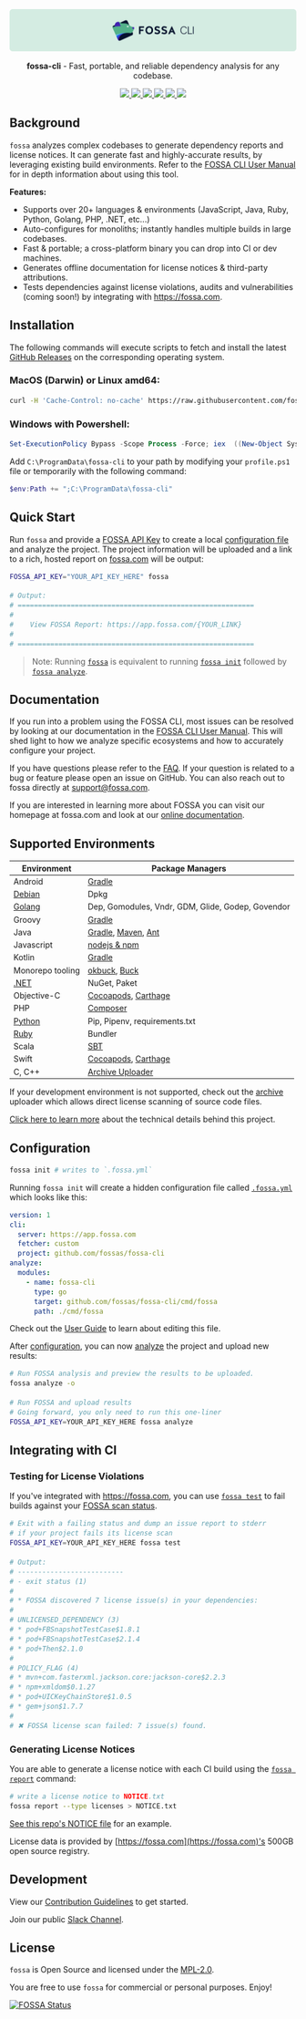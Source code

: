 ![FOSSA](https://raw.githubusercontent.com/fossas/fossa-cli/master/docs/assets/header.png)

<p align="center">
  <b>fossa-cli</b> - Fast, portable, and reliable dependency analysis for any codebase.
</p>

<p align="center">
  <a href="https://app.fossa.io/projects/git%2Bgithub.com%2Ffossas%2Ffossa-cli?ref=badge_shield" alt="FOSSA Status">
    <img src="https://app.fossa.io/api/projects/git%2Bgithub.com%2Ffossas%2Ffossa-cli.svg?type=shield"/>
  </a>
  <a href="https://circleci.com/gh/fossas/fossa-cli" alt="CircleCI Tests">
    <img src="https://circleci.com/gh/fossas/fossa-cli.svg?style=shield&circle-token=f55f707e21ac39a80127d3372a1a1452ec94f4f7"/>
  </a>
  <a href="https://goreportcard.com/report/github.com/fossas/fossa-cli">
    <img src="https://goreportcard.com/badge/github.com/fossas/fossa-cli">
  </a>
  <a href="https://golangci.com/r/github.com/fossas/fossa-cli">
    <img src="https://golangci.com/badges/github.com/fossas/fossa-cli.svg">
  </a>
  <a href="http://slack.fossa.io/">
    <img src="https://slack.fossa.io/badge.svg">
  </a>
  <a href="https://codecov.io/gh/fossas/fossa-cli">
    <img src="https://codecov.io/gh/fossas/fossa-cli/branch/master/graph/badge.svg" />
  </a>
</p>

## Background

`fossa` analyzes complex codebases to generate dependency reports and license notices. It can generate fast and highly-accurate results, by leveraging existing build environments. Refer to the [FOSSA CLI User Manual](docs/README.md#fossa-cli-documentation) for in depth information about using this tool.

**Features:**

- Supports over 20+ languages & environments (JavaScript, Java, Ruby, Python, Golang, PHP, .NET, etc...)
- Auto-configures for monoliths; instantly handles multiple builds in large codebases.
- Fast & portable; a cross-platform binary you can drop into CI or dev machines.
- Generates offline documentation for license notices & third-party attributions.
- Tests dependencies against license violations, audits and vulnerabilities (coming soon!) by integrating with https://fossa.com.

## Installation

The following commands will execute scripts to fetch and install the latest [GitHub Releases](https://github.com/fossas/fossa-cli/releases) on the corresponding operating system.

### MacOS (Darwin) or Linux amd64:
```bash
curl -H 'Cache-Control: no-cache' https://raw.githubusercontent.com/fossas/fossa-cli/master/install.sh | bash
```

### Windows with Powershell:
```powershell
Set-ExecutionPolicy Bypass -Scope Process -Force; iex  ((New-Object System.Net.WebClient).DownloadString('https://raw.githubusercontent.com/fossas/fossa-cli/master/install.ps1'))
```

Add `C:\ProgramData\fossa-cli` to your path by modifying your `profile.ps1` file or temporarily with the following command:
```powershell
$env:Path += ";C:\ProgramData\fossa-cli"
``` 

## Quick Start

Run `fossa` and provide a [FOSSA API Key](https://docs.fossa.com/docs/api-reference) to create a local [configuration file](docs/config-file.md#fossayml) and analyze the project. The project information will be uploaded and a link to a rich, hosted report on [fossa.com](https://fossa.com) will be output:

```bash
FOSSA_API_KEY="YOUR_API_KEY_HERE" fossa

# Output:
# ==========================================================
#
#    View FOSSA Report: https://app.fossa.com/{YOUR_LINK}
#
# ==========================================================
```
> Note: Running [`fossa`](user-guide.md/#fossa) is equivalent to running [`fossa init`](docs/user-guide.md#fossa-init) followed by [`fossa analyze`](docs/user-guide.md#fossa-analyze).
## Documentation

If you run into a problem using the FOSSA CLI, most issues can be resolved by looking at our documentation in the [FOSSA CLI User Manual](docs/README.md#fossa-cli-documentation). This will shed light to how we analyze specific ecosystems and how to accurately configure your project.

If you have questions please refer to the [FAQ](docs/faq.md#faq). If your question is related to a bug or feature please open an issue on GitHub. You can also reach out to fossa directly at support@fossa.com.

If you are interested in learning more about FOSSA you can visit our homepage at fossa.com and look at our [online documentation](https://docs.fossa.com/docs).

## Supported Environments
| Environment                                  | Package Managers                                                                                                             |
| -------------------------------------------- | ---------------------------------------------------------------------------------------------------------------------------- |
| Android                                      | [Gradle](docs/integrations/gradle.md#gradle)                                                                                 |
| [Debian](docs/integrations/debian.md#debian)  | Dpkg                                                                                                                         |
| [Golang](docs/integrations/golang.md#go)     | Dep, Gomodules, Vndr, GDM, Glide, Godep, Govendor                                                                            |
| Groovy                                       | [Gradle](docs/integrations/gradle.md#gradle)                                                                                 |
| Java                                         | [Gradle](docs/integrations/gradle.md#gradle), [Maven](docs/integrations/maven.md#maven), [Ant](docs/integrations/ant.md#ant--ivy) |
| Javascript                                   | [nodejs & npm](docs/integrations/nodejs.md#nodejs)                                                                          |
| Kotlin                                       | [Gradle](docs/integrations/gradle.md#gradle)                                                                                 |
| Monorepo tooling                             | [okbuck](docs/integrations/okbuck.md#okbuck), [Buck](docs/integrations/buck.md#buck)                                         |
| [.NET](docs/integrations/nuget.md#nuget-net)     | NuGet, Paket                                                                                                                 |
| Objective-C                                  | [Cocoapods](docs/integrations/cocoapods.md#cocoapods), [Carthage](docs/integrations/carthage.md#carthage)                    |
| PHP                                          | [Composer](docs/integrations/composer.md#composer)                                                                           |
| [Python](docs/integrations/python.md#python) | Pip, Pipenv, requirements.txt                                                                                                |
| [Ruby](docs/integrations/ruby.md#ruby)       | Bundler                                                                                                                      |
| Scala                                        | [SBT](docs/integrations/sbt.md#sbt)                                                                                          |
| Swift                                        | [Cocoapods](docs/integrations/cocoapods.md#cocoapods), [Carthage](docs/integrations/carthage.md#carthage)                    |
| C, C++                                       | [Archive Uploader](docs/integrations/archive.md#archive)                                                                              |

If your development environment is not supported, check out the [archive](docs/integrations/archive.md#archive) uploader which allows direct license scanning of source code files.

[Click here to learn more](docs/user-guide.md#user-guide) about the technical details behind this project.

## Configuration

```bash
fossa init # writes to `.fossa.yml`
```

Running `fossa init` will create a hidden configuration file called [`.fossa.yml`](docs/config-file.md#fossayml) which looks like this:

```yaml
version: 1
cli:
  server: https://app.fossa.com
  fetcher: custom
  project: github.com/fossas/fossa-cli
analyze:
  modules:
    - name: fossa-cli
      type: go
      target: github.com/fossas/fossa-cli/cmd/fossa
      path: ./cmd/fossa
```

Check out the [User Guide](docs/user-guide.md#user-guide) to learn about editing this file.

After [configuration](docs/user-guide.md#1-configuring-a-project), you can now [analyze](docs/user-guide.md#2-analyzing-a-project) the project and upload new results:

```bash
# Run FOSSA analysis and preview the results to be uploaded.
fossa analyze -o

# Run FOSSA and upload results
# Going forward, you only need to run this one-liner
FOSSA_API_KEY=YOUR_API_KEY_HERE fossa analyze
```

## Integrating with CI

### Testing for License Violations
If you've integrated with https://fossa.com, you can use [`fossa test`](docs/user-guide.md#fossa-test) to fail builds against your [FOSSA scan status](https://app.fossa.io/projects/git%2Bgithub.com%2Ffossas%2Ffossa-cli/refs/branch/master/5e225327846320e9dfb8bf12673afa2eb4144fb4/preview).

```bash
# Exit with a failing status and dump an issue report to stderr
# if your project fails its license scan
FOSSA_API_KEY=YOUR_API_KEY_HERE fossa test

# Output:
# --------------------------
# - exit status (1)
#
# * FOSSA discovered 7 license issue(s) in your dependencies:
#
# UNLICENSED_DEPENDENCY (3)
# * pod+FBSnapshotTestCase$1.8.1
# * pod+FBSnapshotTestCase$2.1.4
# * pod+Then$2.1.0
#
# POLICY_FLAG (4)
# * mvn+com.fasterxml.jackson.core:jackson-core$2.2.3
# * npm+xmldom$0.1.27
# * pod+UICKeyChainStore$1.0.5
# * gem+json$1.7.7
#
# ✖ FOSSA license scan failed: 7 issue(s) found.
```

### Generating License Notices

You are able to generate a license notice with each CI build using the [`fossa report`](docs/user-guide.md#fossa-report) command:
  
```bash
# write a license notice to NOTICE.txt
fossa report --type licenses > NOTICE.txt
```

[See this repo's NOTICE file](NOTICE) for an example.

License data is provided by [https://fossa.com](https://fossa.com)'s 500GB open source registry.

## Development

View our [Contribution Guidelines](.github/CONTRIBUTING.md) to get started.

Join our public [Slack Channel](https://slack.fossa.io).

## License

`fossa` is Open Source and licensed under the [MPL-2.0](https://tldrlegal.com/license/mozilla-public-license-2.0-(mpl-2)).

You are free to use `fossa` for commercial or personal purposes. Enjoy!

[![FOSSA Status](https://app.fossa.io/api/projects/git%2Bgithub.com%2Ffossas%2Ffossa-cli.svg?type=large)](https://app.fossa.io/projects/git%2Bgithub.com%2Ffossas%2Ffossa-cli?ref=badge_large)
